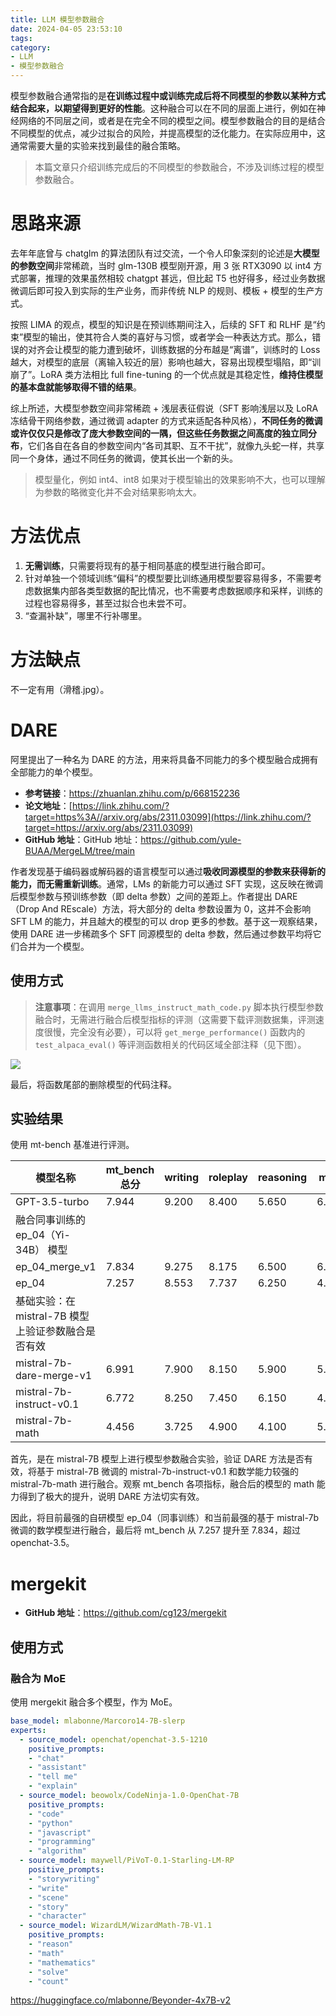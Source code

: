 ```yaml
---
title: LLM 模型参数融合
date: 2024-04-05 23:53:10
tags:
category:
- LLM
- 模型参数融合
---
```



模型参数融合通常指的是**在训练过程中或训练完成后将不同模型的参数以某种方式结合起来，以期望得到更好的性能**。这种融合可以在不同的层面上进行，例如在神经网络的不同层之间，或者是在完全不同的模型之间。模型参数融合的目的是结合不同模型的优点，减少过拟合的风险，并提高模型的泛化能力。在实际应用中，这通常需要大量的实验来找到最佳的融合策略。

> 本篇文章只介绍训练完成后的不同模型的参数融合，不涉及训练过程的模型参数融合。

# 思路来源

去年年底曾与 chatglm 的算法团队有过交流，一个令人印象深刻的论述是**大模型的参数空间**非常稀疏，当时 glm-130B 模型刚开源，用 3 张 RTX3090 以 int4 方式部署，推理的效果虽然相较 chatgpt 甚远，但比起 T5 也好得多，经过业务数据微调后即可投入到实际的生产业务，而非传统 NLP 的规则、模板 + 模型的生产方式。

按照 LIMA 的观点，模型的知识是在预训练期间注入，后续的 SFT 和 RLHF 是“约束”模型的输出，使其符合人类的喜好与习惯，或者学会一种表达方式。那么，错误的对齐会让模型的能力遭到破坏，训练数据的分布越是“离谱”，训练时的 Loss 越大，对模型的底层（离输入较近的层）影响也越大，容易出现模型塌陷，即“训崩了”。LoRA 类方法相比 full fine-tuning 的一个优点就是其稳定性，**维持住模型的基本盘就能够取得不错的结果**。

综上所述，大模型参数空间非常稀疏 + 浅层表征假说（SFT 影响浅层以及 LoRA 冻结骨干网络参数，通过微调 adapter 的方式来适配各种风格），**不同任务的微调或许仅仅只是修改了庞大参数空间的一隅，但这些任务数据之间高度的独立同分布**，它们各自在各自的参数空间内“各司其职、互不干扰”，就像九头蛇一样，共享同一个身体，通过不同任务的微调，使其长出一个新的头。

> 模型量化，例如 int4、int8 如果对于模型输出的效果影响不大，也可以理解为参数的略微变化并不会对结果影响太大。

# 方法优点

1. **无需训练**，只需要将现有的基于相同基底的模型进行融合即可。
2. 针对单独一个领域训练“偏科”的模型要比训练通用模型要容易得多，不需要考虑数据集内部各类型数据的配比情况，也不需要考虑数据顺序和采样，训练的过程也容易得多，甚至过拟合也未尝不可。
3. “查漏补缺”，哪里不行补哪里。

# 方法缺点

不一定有用（滑稽.jpg）。

# DARE

阿里提出了一种名为 DARE 的方法，用来将具备不同能力的多个模型融合成拥有全部能力的单个模型。
- **参考链接**：https://zhuanlan.zhihu.com/p/668152236
- **论文地址**：[https://link.zhihu.com/?target=https%3A//arxiv.org/abs/2311.03099](https://link.zhihu.com/?target=https://arxiv.org/abs/2311.03099)
- **GitHub 地址**：GitHub 地址：https://github.com/yule-BUAA/MergeLM/tree/main

作者发现基于编码器或解码器的语言模型可以通过**吸收同源模型的参数来获得新的能力，而无需重新训练**。通常，LMs 的新能力可以通过 SFT 实现，这反映在微调后模型参数与预训练参数（即 delta 参数）之间的差距上。作者提出 DARE（Drop And REscale）方法，将大部分的 delta 参数设置为 0，这并不会影响 SFT LM 的能力，并且越大的模型的可以 drop 更多的参数。基于这一观察结果，使用 DARE 进一步稀疏多个 SFT 同源模型的 delta 参数，然后通过参数平均将它们合并为一个模型。

## 使用方式
> **注意事项**：在调用 `merge_llms_instruct_math_code.py` 脚本执行模型参数融合时，无需进行融合后模型指标的评测（这需要下载评测数据集，评测速度很慢，完全没有必要），可以将 `get_merge_performance()` 函数内的 `test_alpaca_eval()` 等评测函数相关的代码区域全部注释（见下图）。

![](https://secure2.wostatic.cn/static/YHX2r7Y4cPwuK7K2Nc2Ca/image.png?auth_key=1712332372-5FzefMFTrqqjcWNovXsbyC-0-ecdfb141d8ae1346fae7681ee6f0cdb9)

最后，将函数尾部的删除模型的代码注释。

## 实验结果
使用 mt-bench 基准进行评测。

|模型名称|mt_bench 总分|writing|roleplay|reasoning|math|coding|extraction|stem|humanities|
|-|-|-|-|-|-|-|-|-|-|
|GPT-3.5-turbo|7.944|9.200|8.400|5.650|6.300|6.900|8.850|8.700|9.550|
|融合同事训练的 ep_04（Yi-34B） 模型||||||||||
|ep_04_merge_v1|7.834|9.275|8.175|6.500|6.025|5.850|8.000|9.000|9.850|
|ep_04|7.257|8.553|7.737|6.250|4.300|5.750|7.342|8.425|9.700|
|基础实验：在 mistral-7B 模型上验证参数融合是否有效||||||||||
|mistral-7b-dare-merge-v1|6.991|7.900|8.150|5.900|5.125|4.675|6.900|7.875|9.400|
|mistral-7b-instruct-v0.1|6.772|8.250|7.450|6.150|4.150|4.300|6.600|7.675|9.600|
|mistral-7b-math|4.456|3.725|4.900|4.100|5.050|2.350|4.350|5.275|5.900|

首先，是在 mistral-7B 模型上进行模型参数融合实验，验证 DARE 方法是否有效，将基于 mistral-7B 微调的 mistral-7b-instruct-v0.1 和数学能力较强的 mistral-7b-math 进行融合。观察 mt_bench 各项指标，融合后的模型的 math 能力得到了极大的提升，说明 DARE 方法切实有效。

因此，将目前最强的自研模型 ep_04（同事训练）和当前最强的基于 mistral-7b 微调的数学模型进行融合，最后将 mt_bench 从 7.257 提升至 7.834，超过 openchat-3.5。

# mergekit
- **GitHub 地址**：https://github.com/cg123/mergekit

## 使用方式

### 融合为 MoE
使用 mergekit 融合多个模型，作为 MoE。

```YAML
base_model: mlabonne/Marcoro14-7B-slerp
experts:
  - source_model: openchat/openchat-3.5-1210
    positive_prompts:
    - "chat"
    - "assistant"
    - "tell me"
    - "explain"
  - source_model: beowolx/CodeNinja-1.0-OpenChat-7B
    positive_prompts:
    - "code"
    - "python"
    - "javascript"
    - "programming"
    - "algorithm"
  - source_model: maywell/PiVoT-0.1-Starling-LM-RP
    positive_prompts:
    - "storywriting"
    - "write"
    - "scene"
    - "story"
    - "character"
  - source_model: WizardLM/WizardMath-7B-V1.1
    positive_prompts:
    - "reason"
    - "math"
    - "mathematics"
    - "solve"
    - "count"
```

https://huggingface.co/mlabonne/Beyonder-4x7B-v2

